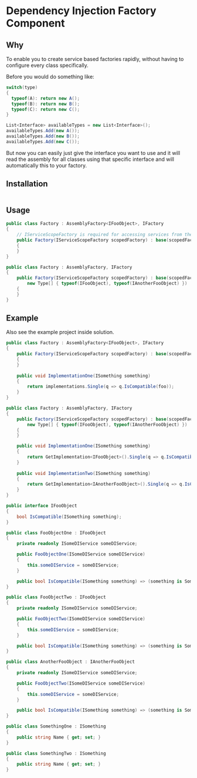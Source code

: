 # Dependency Injection Factory Component

## Why
To enable you to create service based factories rapidly, without having to configure every class specifically.

Before you would do something like:
```c#
switch(type)
{
  typeof(A): return new A();
  typeof(B): return new B();
  typeof(C): return new C();
}

List<Interface> availableTypes = new List<Interface>();
availableTypes.Add(new A());
availableTypes.Add(new B());
availableTypes.Add(new C());
```
But now you can easily just give the interface you want to use and it will read the assembly for all classes using that specific interface and will automatically this to your factory.

## Installation
```

```

## Usage
```c#
public class Factory : AssemblyFactory<IFooObject>, IFactory
{
	// IServiceScopeFactory is required for accessing services from the (Startup.cs) AddScoped<>,AddTransient<>
	public Factory(IServiceScopeFactory scopedFactory) : base(scopedFactory)
	{
	}
}

public class Factory : AssemblyFactory, IFactory
{
	public Factory(IServiceScopeFactory scopedFactory) : base(scopedFactory,
		new Type[] { typeof(IFooObject), typeof(IAnotherFooObject) })
	{
	}
}
```

## Example
Also see the example project inside solution.

```c#
public class Factory : AssemblyFactory<IFooObject>, IFactory
{
	public Factory(IServiceScopeFactory scopedFactory) : base(scopedFactory)
	{
	}
    
	public void ImplementationOne(ISomething something)
	{
		return implementations.Single(q => q.IsCompatible(foo));
	}
}

public class Factory : AssemblyFactory, IFactory
{
	public Factory(IServiceScopeFactory scopedFactory) : base(scopedFactory, 
		new Type[] { typeof(IFooObject), typeof(IAnotherFooObject) })
	{
	}

	public void ImplementationOne(ISomething something)
	{
		return GetImplementation<IFooObject>().Single(q => q.IsCompatible(something));
	}
    
	public void ImplementationTwo(ISomething something)
	{
		return GetImplementation<IAnotherFooObject>().Single(q => q.IsCompatible(something));
	}
}

public interface IFooObject
{
	bool IsCompatible(ISomething something);
}

public class FooObjectOne : IFooObject
{
	private readonly ISomeDIService someDIService;

	public FooObjectOne(ISomeDIService someDIService)
	{
		this.someDIService = someDIService;
	}

	public bool IsCompatible(ISomething something) => (something is SomethingOne);
}

public class FooObjectTwo : IFooObject
{
	private readonly ISomeDIService someDIService;

	public FooObjectTwo(ISomeDIService someDIService)
	{
		this.someDIService = someDIService;
	}

	public bool IsCompatible(ISomething something) => (something is SomethingTwo);
}

public class AnotherFooObject : IAnotherFooObject
{
	private readonly ISomeDIService someDIService;

	public FooObjectTwo(ISomeDIService someDIService)
	{
		this.someDIService = someDIService;
	}

	public bool IsCompatible(ISomething something) => (something is SomethingTwo);
}

public class SomethingOne : ISomething
{
	public string Name { get; set; }
}

public class SomethingTwo : ISomething
{
	public string Name { get; set; }
}
```
